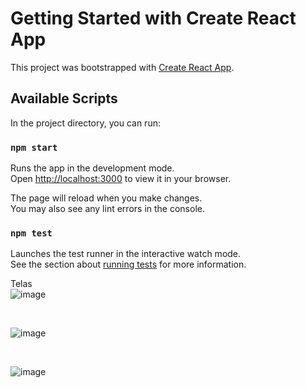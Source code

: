 # Getting Started with Create React App

This project was bootstrapped with [Create React App](https://github.com/facebook/create-react-app).

## Available Scripts

In the project directory, you can run:

### `npm start`

Runs the app in the development mode.\
Open [http://localhost:3000](http://localhost:3000) to view it in your browser.

The page will reload when you make changes.\
You may also see any lint errors in the console.

### `npm test`

Launches the test runner in the interactive watch mode.\
See the section about [running tests](https://facebook.github.io/create-react-app/docs/running-tests) for more information.

Telas <br>
![image](https://github.com/MatheusNascimento99/portfolio-pessoal-inicio/assets/139829100/3f856c55-e31e-4420-ab9c-46da9250485e)

<br>

![image](https://github.com/MatheusNascimento99/portfolio-pessoal-inicio/assets/139829100/4116a368-3cbe-49cb-a9a6-4a9f3f6dd36d)

<br>

![image](https://github.com/MatheusNascimento99/portfolio-pessoal-inicio/assets/139829100/8dedfbba-1d50-4e0e-a640-63963598e9ef)
